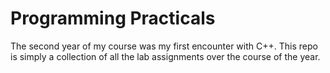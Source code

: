 Programming Practicals
======================

The second year of my course was my first encounter with C++.
This repo is simply a collection of all the lab assignments over the course of the year.
